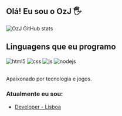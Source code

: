 ## Olá! Eu sou o OzJ 🖐️

![OzJ GitHub stats](https://github-readme-stats.vercel.app/api?username=OzJ&show_icons=true&theme=dracula&count_private=true)

## Linguagens que eu programo

<div style="display: inline_block">
  <img align="center" alt="html5" src="https://img.shields.io/badge/HTML5-E34F26?style=for-the-badge&logo=html5&logoColor=white" />
  <img align="center" alt="css" src="https://img.shields.io/badge/CSS3-1572B6?style=for-the-badge&logo=css3&logoColor=white" />
  <img align="center" alt="js" src="https://img.shields.io/badge/JavaScript-F7DF1E?style=for-the-badge&logo=javascript&logoColor=black" />
  <img align="center" alt="nodejs" src="https://img.shields.io/badge/Node.js-43853D?style=for-the-badge&logo=node.js&logoColor=white" />
</div><br/>

Apaixonado por tecnologia e jogos.

### Atualmente eu sou:

- [Developer - Lisboa](https://discord.gg/we2UwVZfMt)<br/>

